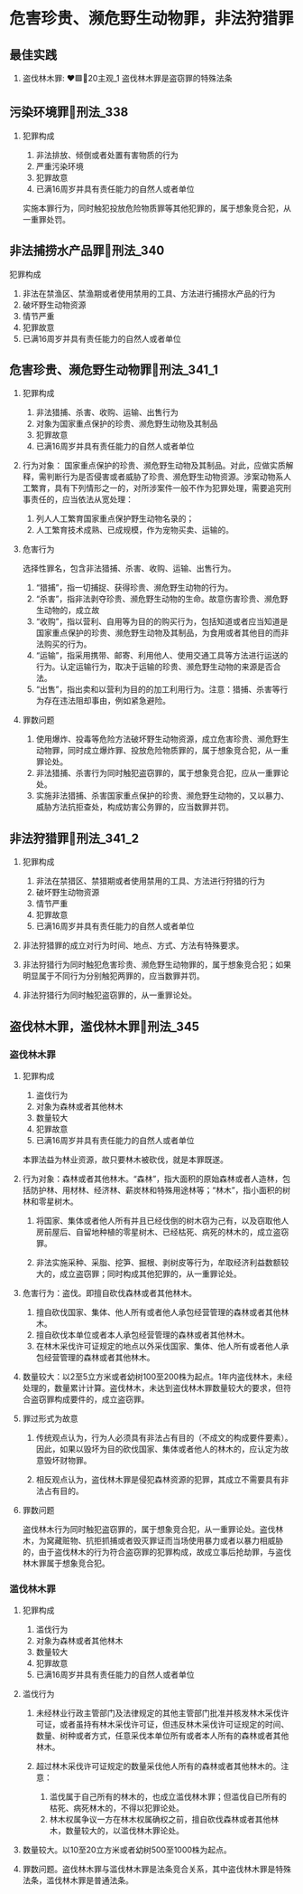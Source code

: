 # 危害珍贵、濒危野生动物罪，非法狩猎罪

## 最佳实践



1. 盗伐林木罪: ❤️🟩🚪20主观_1
    盗伐林木罪是盗窃罪的特殊法条

## 污染环境罪🚪刑法_338

1. 犯罪构成
    1. 非法排放、倾倒或者处置有害物质的行为
    2. 严重污染环境
    3. 犯罪故意
    4. 已满16周岁并具有责任能力的自然人或者单位

    实施本罪行为，同时触犯投放危险物质罪等其他犯罪的，属于想象竞合犯，从一重罪处罚。


## 非法捕捞水产品罪🚪刑法_340

犯罪构成
1. 非法在禁渔区、禁渔期或者使用禁用的工具、方法进行捕捞水产品的行为
2. 破坏野生动物资源
3. 情节严重
4. 犯罪故意
5. 已满16周岁并具有责任能力的自然人或者单位




## 危害珍贵、濒危野生动物罪🚪刑法_341_1


1. 犯罪构成
    1. 非法猎捕、杀害、收购、运输、出售行为
    2. 对象为国家重点保护的珍贵、濒危野生动物及其制品
    3. 犯罪故意
    4. 已满16周岁并具有责任能力的自然人或者单位

1. 行为对象：
    国家重点保护的珍贵、濒危野生动物及其制品。对此，应做实质解释，需判断行为是否侵害或者威胁了珍贵、濒危野生动物资源。涉案动物系人工繁育，具有下列情形之一的，对所涉案件一般不作为犯罪处理，需要追究刑事责任的，应当依法从宽处理：
    1. 列人人工繁育国家重点保护野生动物名录的；
    2. 人工繁育技术成熟、已成规模，作为宠物买卖、运输的。


2. 危害行为
    
    选择性罪名，包含非法猎捕、杀害、收购、运输、出售行为。

    1. “猎捕”，指一切捕捉、获得珍贵、濒危野生动物的行为。
    2. “杀害”，指非法剥夺珍贵、濒危野生动物的生命。故意伤害珍贵、濒危野生动物的，成立故
    3. “收购”，指以营利、自用等为目的的购买行为，包括知道或者应当知道是国家重点保护的珍贵、濒危野生动物及其制品，为食用或者其他目的而非法购买的行为。
    4. “运输”，指采用携带、邮寄、利用他人、使用交通工具等方法进行运送的行为。认定运输行为，取决于运输的珍贵、濒危野生动物的来源是否合法。
    5. “出售”，指出卖和以营利为目的的加工利用行为。注意：猎捕、杀害等行为存在违法阻却事由，例如紧急避险。

3. 罪数问题

    1. 使用爆炸、投毒等危险方法破坏野生动物资源，成立危害珍贵、濒危野生动物罪，同时成立爆炸罪、投放危险物质罪的，属于想象竞合犯，从一重罪论处。
    2. 非法猎捕、杀害行为同时触犯盗窃罪的，属于想象竞合犯，应从一重罪论处。
    3. 实施非法猎捕、杀害国家重点保护的珍贵、濒危野生动物的，又以暴力、威胁方法抗拒查处，构成妨害公务罪的，应当数罪并罚。


## 非法狩猎罪🚪刑法_341_2

1. 犯罪构成
    1. 非法在禁猎区、禁猎期或者使用禁用的工具、方法进行狩猎的行为
    2. 破坏野生动物资源
    3. 情节严重
    4. 犯罪故意
    5. 已满16周岁并具有责任能力的自然人或者单位

1. 非法狩猎罪的成立对行为时间、地点、方式、方法有特殊要求。
2. 非法狩猎行为同时触犯危害珍贵、濒危野生动物罪的，属于想象竞合犯；如果明显属于不同行为分别触犯两罪的，应当数罪并罚。
3. 非法狩猎行为同时触犯盗窃罪的，从一重罪论处。


## 盗伐林木罪，滥伐林木罪🚪刑法_345

### 盗伐林木罪

1. 犯罪构成
    1. 盗伐行为
    2. 对象为森林或者其他林木
    3. 数量较大
    4. 犯罪故意
    5. 已满16周岁并具有责任能力的自然人或者单位

    本罪法益为林业资源，故只要林木被砍伐，就是本罪既遂。

1. 行为对象：森林或者其他林木。“森林”，指大面积的原始森林或者人造林，包括防护林、用材林、经济林、薪炭林和特殊用途林等；“林木”，指小面积的树林和零星树木。

    1. 将国家、集体或者他人所有并且已经伐倒的树木窃为己有，以及窃取他人房前屋后、自留地种植的零星树木、已经枯死、病死的林木的，成立盗窃罪。

    2. 非法实施采种、采脂、挖笋、掘根、剥树皮等行为，牟取经济利益数额较大的，成立盗窃罪；同时构成其他犯罪的，从一重罪论处。

2. 危害行为：盗伐。即擅自砍伐森林或者其他林木。

    1. 擅自砍伐国家、集体、他人所有或者他人承包经营管理的森林或者其他林木。
    2. 擅自砍伐本单位或者本人承包经营管理的森林或者其他林木。
    3. 在林木采伐许可证规定的地点以外采伐国家、集体、他人所有或者他人承包经营管理的森林或者其他林木。

3. 数量较大：以2至5立方米或者幼树100至200株为起点。1年内盗伐林木，未经处理的，数量累计计算。盗伐林木，未达到盗伐林木罪数量较大的要求，但符合盗窃罪构成要件的，成立盗窃罪。

4. 罪过形式为故意

    1. 传统观点认为，行为人必须具有非法占有目的（不成文的构成要件要素）。因此，如果以毁坏为目的砍伐国家、集体或者他人的林木的，应认定为故意毁坏财物罪。

    2. 相反观点认为，盗伐林木罪是侵犯森林资源的犯罪，其成立不需要具有非法占有目的。

5. 罪数问题

    盗伐林木行为同时触犯盗窃罪的，属于想象竞合犯，从一重罪论处。盗伐林木，为窝藏赃物、抗拒抓捕或者毁灭罪证而当场使用暴力或者以暴力相威胁的，由于盗伐林木的行为符合盗窃罪的犯罪构成，故成立事后抢劫罪，与盗伐林木罪属于想象竞合犯。



### 滥伐林木罪

1. 犯罪构成
    1. 滥伐行为
    2. 对象为森林或者其他林木
    3. 数量较大
    4. 犯罪故意
    5. 已满16周岁并具有责任能力的自然人或者单位

1. 滥伐行为

    1. 未经林业行政主管部门及法律规定的其他主管部门批准并核发林木采伐许可证，或者虽持有林木采伐许可证，但违反林木采伐许可证规定的时间、数量、树种或者方式，任意采伐本单位所有或者本人所有的森林或者其他林木。

    2. 超过林木采伐许可证规定的数量采伐他人所有的森林或者其他林木的。注意：
        1. 滥伐属于自己所有的林木的，也成立滥伐林木罪；但滥伐自已所有的枯死、病死林木的，不得以犯罪论处。
        2. 林木权属争议一方在林木权属确权之前，擅自砍伐森林或者其他林木，数量较大的，以滥伐林木罪论处。


2. 数量较大。以10至20立方米或者幼树500至1000株为起点。

3. 罪数问题。盗伐林木罪与滥伐林木罪是法条竞合关系，其中盗伐林木罪是特殊法条，滥伐林木罪是普通法条。


